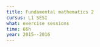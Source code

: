 ```yaml
---
title: Fundamental mathematics 2
cursus: L1 SESI
what: exercise sessions
time: 66h
year: 2015--2016
---
```


